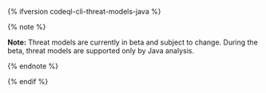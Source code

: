 {% ifversion codeql-cli-threat-models-java %}

{% note %}

**Note:** Threat models are currently in beta and subject to change. During the beta, threat models are supported only by Java analysis.

{% endnote %}

{% endif %}
